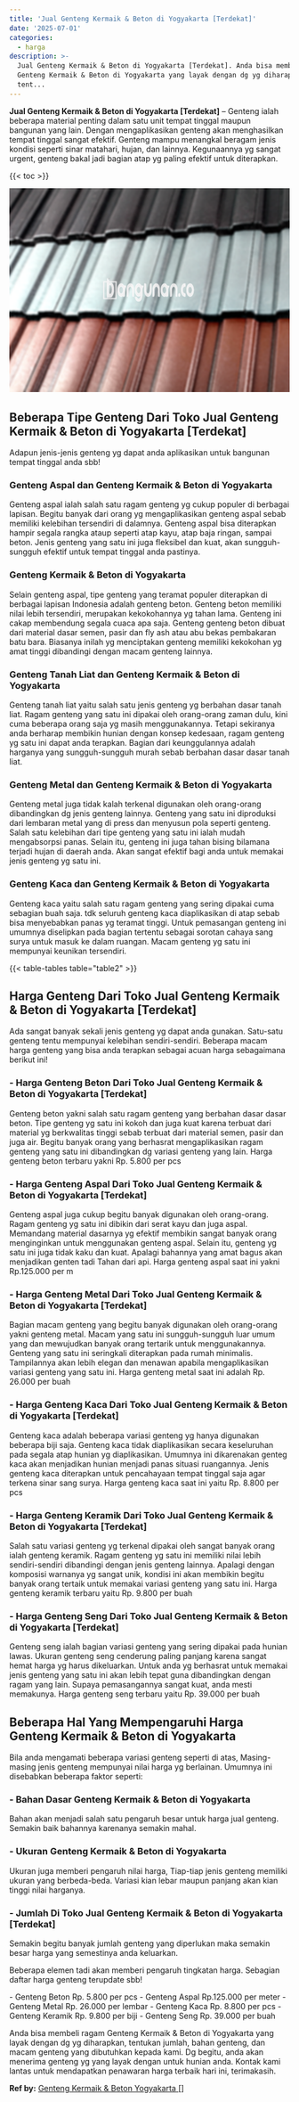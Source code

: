 ```yaml
---
title: 'Jual Genteng Kermaik & Beton di Yogyakarta [Terdekat]'
date: '2025-07-01'
categories:
  - harga
description: >-
  Jual Genteng Kermaik & Beton di Yogyakarta [Terdekat]. Anda bisa membeli ragam
  Genteng Kermaik & Beton di Yogyakarta yang layak dengan dg yg diharapkan,
  tent...
---
```


**Jual Genteng Kermaik & Beton di Yogyakarta \[Terdekat\]** – Genteng ialah beberapa material penting dalam satu unit tempat tinggal maupun bangunan yang lain. Dengan mengaplikasikan genteng akan menghasilkan tempat tinggal sangat efektif. Genteng mampu menangkal beragam jenis kondisi seperti sinar matahari, hujan, dan lainnya. Kegunaannya yg sangat urgent, genteng bakal jadi bagian atap yg paling efektif untuk diterapkan.

{{< toc >}}

![Jual Genteng Kermaik & Beton di Yogyakarta [Terdekat]](/images/genteng-minimalis-murah12.png)

## Beberapa Tipe Genteng Dari Toko Jual Genteng Kermaik & Beton di Yogyakarta \[Terdekat\]

Adapun jenis-jenis genteng yg dapat anda aplikasikan untuk bangunan tempat tinggal anda sbb!

### Genteng Aspal dan Genteng Kermaik & Beton di Yogyakarta

Genteng aspal ialah salah satu ragam genteng yg cukup populer di berbagai lapisan. Begitu banyak dari orang yg mengaplikasikan genteng aspal sebab memiliki kelebihan tersendiri di dalamnya. Genteng aspal bisa diterapkan hampir segala rangka ataup seperti atap kayu, atap baja ringan, sampai beton. Jenis genteng yang satu ini juga fleksibel dan kuat, akan sungguh-sungguh efektif untuk tempat tinggal anda pastinya.

### Genteng Kermaik & Beton di Yogyakarta

Selain genteng aspal, tipe genteng yang teramat populer diterapkan di berbagai lapisan Indonesia adalah genteng beton. Genteng beton memiliki nilai lebih tersendiri, merupakan kekokohannya yg tahan lama. Genteng ini cakap membendung segala cuaca apa saja. Genteng genteng beton dibuat dari material dasar semen, pasir dan fly ash atau abu bekas pembakaran batu bara. Biasanya inilah yg menciptakan genteng memiliki kekokohan yg amat tinggi dibandingi dengan macam genteng lainnya.

### Genteng Tanah Liat dan Genteng Kermaik & Beton di Yogyakarta

Genteng tanah liat yaitu salah satu jenis genteng yg berbahan dasar tanah liat. Ragam genteng yang satu ini dipakai oleh orang-orang zaman dulu, kini cuma beberapa orang saja yg masih menggunakannya. Tetapi sekiranya anda berharap membikin hunian dengan konsep kedesaan, ragam genteng yg satu ini dapat anda terapkan. Bagian dari keunggulannya adalah harganya yang sungguh-sungguh murah sebab berbahan dasar dasar tanah liat.

### Genteng Metal dan Genteng Kermaik & Beton di Yogyakarta

Genteng metal juga tidak kalah terkenal digunakan oleh orang-orang dibandingkan dg jenis genteng lainnya. Genteng yang satu ini diproduksi dari lembaran metal yang di press dan menyusun pola seperti genteng. Salah satu kelebihan dari tipe genteng yang satu ini ialah mudah mengabsorpsi panas. Selain itu, genteng ini juga tahan bising bilamana terjadi hujan di daerah anda. Akan sangat efektif bagi anda untuk memakai jenis genteng yg satu ini.

### Genteng Kaca dan Genteng Kermaik & Beton di Yogyakarta

Genteng kaca yaitu salah satu ragam genteng yang sering dipakai cuma sebagian buah saja. tdk seluruh genteng kaca diaplikasikan di atap sebab bisa menyebabkan panas yg teramat tinggi. Untuk pemasangan genteng ini umumnya diselipkan pada bagian tertentu sebagai sorotan cahaya sang surya untuk masuk ke dalam ruangan. Macam genteng yg satu ini mempunyai keunikan tersendiri.

{{< table-tables table="table2" >}}

## Harga Genteng Dari Toko Jual Genteng Kermaik & Beton di Yogyakarta \[Terdekat\]

Ada sangat banyak sekali jenis genteng yg dapat anda gunakan. Satu-satu genteng tentu mempunyai kelebihan sendiri-sendiri. Beberapa macam harga genteng yang bisa anda terapkan sebagai acuan harga sebagaimana berikut ini!

### \- Harga Genteng Beton Dari Toko Jual Genteng Kermaik & Beton di Yogyakarta \[Terdekat\]

Genteng beton yakni salah satu ragam genteng yang berbahan dasar dasar beton. Tipe genteng yg satu ini kokoh dan juga kuat karena terbuat dari material yg berkwalitas tinggi sebab terbuat dari material semen, pasir dan juga air. Begitu banyak orang yang berhasrat mengaplikasikan ragam genteng yang satu ini dibandingkan dg variasi genteng yang lain. Harga genteng beton terbaru yakni Rp. 5.800 per pcs

### \- Harga Genteng Aspal Dari Toko Jual Genteng Kermaik & Beton di Yogyakarta \[Terdekat\]

Genteng aspal juga cukup begitu banyak digunakan oleh orang-orang. Ragam genteng yg satu ini dibikin dari serat kayu dan juga aspal. Memandang material dasarnya yg efektif membikin sangat banyak orang menginginkan untuk menggunakan genteng aspal. Selain itu, genteng yg satu ini juga tidak kaku dan kuat. Apalagi bahannya yang amat bagus akan menjadikan genten tadi Tahan dari api. Harga genteng aspal saat ini yakni Rp.125.000 per m

### \- Harga Genteng Metal Dari Toko Jual Genteng Kermaik & Beton di Yogyakarta \[Terdekat\]

Bagian macam genteng yang begitu banyak digunakan oleh orang-orang yakni genteng metal. Macam yang satu ini sungguh-sungguh luar umum yang dan mewujudkan banyak orang tertarik untuk menggunakannya. Genteng yang satu ini seringkali diterapkan pada rumah minimalis. Tampilannya akan lebih elegan dan menawan apabila mengaplikasikan variasi genteng yang satu ini. Harga genteng metal saat ini adalah Rp. 26.000 per buah

### \- Harga Genteng Kaca Dari Toko Jual Genteng Kermaik & Beton di Yogyakarta \[Terdekat\]

Genteng kaca adalah beberapa variasi genteng yg hanya digunakan beberapa biji saja. Genteng kaca tidak diaplikasikan secara keseluruhan pada segala atap hunian yg diaplikasikan. Umumnya ini dikarenakan genteg kaca akan menjadikan hunian menjadi panas situasi ruangannya. Jenis genteng kaca diterapkan untuk pencahayaan tempat tinggal saja agar terkena sinar sang surya. Harga genteng kaca saat ini yaitu Rp. 8.800 per pcs

### \- Harga Genteng Keramik Dari Toko Jual Genteng Kermaik & Beton di Yogyakarta \[Terdekat\]

Salah satu variasi genteng yg terkenal dipakai oleh sangat banyak orang ialah genteng keramik. Ragam genteng yg satu ini memiliki nilai lebih sendiri-sendiri dibandingi dengan jenis genteng lainnya. Apalagi dengan komposisi warnanya yg sangat unik, kondisi ini akan membikin begitu banyak orang tertaik untuk memakai variasi genteng yang satu ini. Harga genteng keramik terbaru yaitu Rp. 9.800 per buah

### \- Harga Genteng Seng Dari Toko Jual Genteng Kermaik & Beton di Yogyakarta \[Terdekat\]

Genteng seng ialah bagian variasi genteng yang sering dipakai pada hunian lawas. Ukuran genteng seng cenderung paling panjang karena sangat hemat harga yg harus dikeluarkan. Untuk anda yg berhasrat untuk memakai jenis genteng yang satu ini akan lebih tepat guna dibandingkan dengan ragam yang lain. Supaya pemasangannya sangat kuat, anda mesti memakunya. Harga genteng seng terbaru yaitu Rp. 39.000 per buah

## Beberapa Hal Yang Mempengaruhi Harga Genteng Kermaik & Beton di Yogyakarta

Bila anda mengamati beberapa variasi genteng seperti di atas, Masing-masing jenis genteng mempunyai nilai harga yg berlainan. Umumnya ini disebabkan beberapa faktor seperti:

### \- Bahan Dasar Genteng Kermaik & Beton di Yogyakarta

Bahan akan menjadi salah satu pengaruh besar untuk harga jual genteng. Semakin baik bahannya karenanya semakin mahal.

### \- Ukuran Genteng Kermaik & Beton di Yogyakarta

Ukuran juga memberi pengaruh nilai harga, Tiap-tiap jenis genteng memiliki ukuran yang berbeda-beda. Variasi kian lebar maupun panjang akan kian tinggi nilai harganya.

### \- Jumlah Di Toko Jual Genteng Kermaik & Beton di Yogyakarta \[Terdekat\]

Semakin begitu banyak jumlah genteng yang diperlukan maka semakin besar harga yang semestinya anda keluarkan.

Beberapa elemen tadi akan memberi pengaruh tingkatan harga. Sebagian daftar harga genteng terupdate sbb!

\- Genteng Beton Rp. 5.800 per pcs - Genteng Aspal Rp.125.000 per meter - Genteng Metal Rp. 26.000 per lembar - Genteng Kaca Rp. 8.800 per pcs - Genteng Keramik Rp. 9.800 per biji - Genteng Seng Rp. 39.000 per buah

Anda bisa membeli ragam Genteng Kermaik & Beton di Yogyakarta yang layak dengan dg yg diharapkan, tentukan jumlah, bahan genteng, dan macam genteng yang dibutuhkan kepada kami. Dg begitu, anda akan menerima genteng yg yang layak dengan untuk hunian anda. Kontak kami lantas untuk mendapatkan penawaran harga terbaik hari ini, terimakasih.

**Ref by:**  [Genteng Kermaik & Beton  Yogyakarta []](https://id.wikipedia.org/wiki/Genteng)
